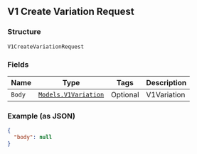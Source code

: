 ## V1 Create Variation Request

### Structure

`V1CreateVariationRequest`

### Fields

| Name | Type | Tags | Description |
|  --- | --- | --- | --- |
| `Body` | [`Models.V1Variation`](/doc/models/v1-variation.md) | Optional | V1Variation |

### Example (as JSON)

```json
{
  "body": null
}
```

